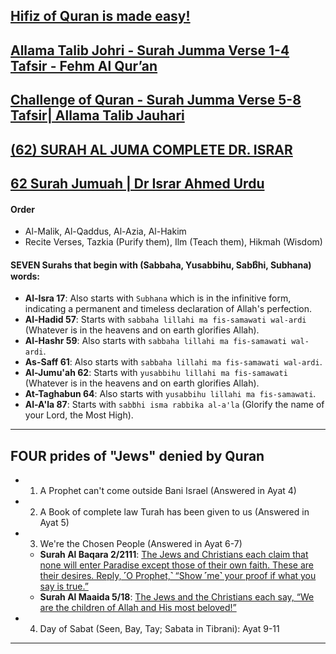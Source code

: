 ## [Hifiz of Quran is made easy!](https://www.youtube.com/watch?v=arRe0gLSCdE)
## [Allama Talib Johri - Surah Jumma Verse 1-4 Tafsir - Fehm Al Qur’an](https://www.youtube.com/watch?v=yWTJn9wZtmA)
## [Challenge of Quran - Surah Jumma Verse 5-8 Tafsir| Allama Talib Jauhari](https://www.youtube.com/watch?v=AzT09icJsKw)
## [(62) SURAH AL JUMA COMPLETE DR. ISRAR](https://www.youtube.com/watch?v=zi4F1Z0ISdA)
## [62 Surah Jumuah | Dr Israr Ahmed Urdu](https://www.youtube.com/watch?v=4IKacXNU6fI)

#### Order
* Al-Malik, Al-Qaddus, Al-Azia, Al-Hakim
* Recite Verses, Tazkia (Purify them), Ilm (Teach them), Hikmah (Wisdom)

#### SEVEN Surahs that begin with (Sabbaha, Yusabbihu, Sabbิhi, Subhana) words:
* __Al-Isra 17__: Also starts with `Subhana` which is in the infinitive form, indicating a permanent and timeless declaration of Allah's perfection. 
* __Al-Hadid 57__: Starts with `sabbaha lillahi ma fis-samawati wal-ardi` (Whatever is in the heavens and on earth glorifies Allah). 
* __Al-Hashr 59__: Also starts with `sabbaha lillahi ma fis-samawati wal-ardi`. 
* __As-Saff 61__: Also starts with `sabbaha lillahi ma fis-samawati wal-ardi`. 
* __Al-Jumu'ah 62__: Starts with `yusabbihu lillahi ma fis-samawati` (Whatever is in the heavens and on earth glorifies Allah). 
* __At-Taghabun 64__: Also starts with `yusabbihu lillahi ma fis-samawati`. 
* __Al-A'la 87__: Starts with `sabbิhi isma rabbika al-a'la` (Glorify the name of your Lord, the Most High). 

***

## FOUR prides of "Jews" denied by Quran
* 1. A Prophet can't come outside Bani Israel (Answered in Ayat 4)
* 2. A Book of complete law Turah has been given to us (Answered in Ayat 5)
* 3. We're the Chosen People (Answered in Ayat 6-7)
    * __Surah Al Baqara 2/2111__: [The Jews and Christians each claim that none will enter Paradise except those of their own faith. These are their desires. Reply, ˹O Prophet,˺ “Show ˹me˺ your proof if what you say is true.”](https://quranwbw.com/2/111)
    * __Surah Al Maaida 5/18__: [The Jews and the Christians each say, “We are the children of Allah and His most beloved!”](https://quranwbw.com/5/18)
* 4. Day of Sabat (Seen, Bay, Tay; Sabata in Tibrani): Ayat 9-11

***
